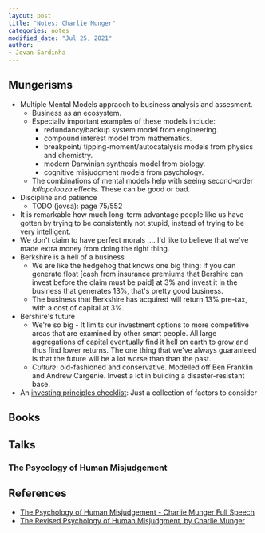 ```yaml
---
layout: post
title: "Notes: Charlie Munger"
categories: notes
modified_date: "Jul 25, 2021"
author:
- Jovan Sardinha
---
```


## Mungerisms
*  Multiple Mental Models appraoch to business analysis and assesment.
    * Business as an ecosystem.
    * Especiallv important examples of these models include:
        * redundancy/backup system model from  engineering.
        * compound interest model from mathematics.
        * breakpoint/ tipping-moment/autocatalysis models from physics and chemistry.
        * modern Darwinian synthesis model from biology.
        * cognitive  misjudgment models from psychology.
    * The combinations of mental models help with seeing second-order *lollapolooza* effects. These can be good or bad.
* Discipline and patience
    * TODO (jovsa): page 75/552
* It is remarkable how much long-term advantage people like us have gotten by trying to be consistently not stupid, instead of trying to be very intelligent.
*  We don't claim  to have perfect morals .... I'd like to believe that we've made extra money from doing the right thing.
* Berkshire is a hell of a business
    *  We are  like the hedgehog that knows one big thing: If you can generate float [cash from insurance premiums  that Bershire can invest before the claim must be paid] at 3% and invest it in the business that generates 13%, that's pretty good business.
    * The business that Berkshire has acquired will return 13%  pre-tax, with a cost of capital at 3%.
* Bershire's  future
    * We're so big - It limits our investment options to more competitive areas that are  examined by other smart people. All large aggregations of capital eventually find it hell on earth to grow and thus find lower returns. The one thing that we've always guaranteed is that the future will be a lot worse than than the past.
    * *Culture*: old-fashioned and conservative. Modelled off Ben Franklin and Andrew Cargenie. Invest a lot in building a disaster-resistant base.
* An [investing principles checklist](https://twitter.com/CharlieMunger00/status/1176011795405799424): Just a collection of factors to consider



## Books

## Talks
### The Psycology of Human Misjudgement



## References
* [The Psychology of Human Misjudgement - Charlie Munger Full Speech](https://www.youtube.com/watch?v=pqzcCfUglws)
* [The Revised Psychology of Human Misjudgment, by Charlie Munger](https://fs.blog/great-talks/psychology-human-misjudgment/)